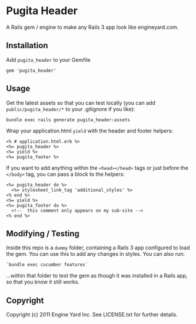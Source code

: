 # Pugita Header #

A Rails gem / engine to make any Rails 3 app look like engineyard.com.

## Installation ##

Add `pugita_header` to your Gemfile
    
    gem 'pugita_header'

## Usage ##

Get the latest assets so that you can test locally (you can add `public/pugita_header/*` to your .gitignore if you like):

    bundle exec rails generate pugita_header:assets

Wrap your application.html `yield` with the header and footer helpers:

    <% # application.html.erb %>
    <%= pugita_header %>
    <%= yield %>
    <%= pugita_footer %>

If you want to add anything within the `<head></head>` tags or just before the `</body>` tag, you can pass a block to the helpers:

    <%= pugita_header do %>
      <%= stylesheet_link_tag 'additional_styles' %>
    <% end %>
    <%= yield %>
    <%= pugita_footer do %>
      <!--  this comment only appears on my sub-site -->
    <% end %>

## Modifying / Testing ##

Inside this repo is a `dummy` folder, containing a Rails 3 app configured to load the gem. You can use this to add any changes in styles. You can also run:

    `bundle exec cucumber features`
  
...within that folder to test the gem as though it was installed in a Rails app, so that you know it still works.

## Copyright ##

Copyright (c) 2011 Engine Yard Inc. See LICENSE.txt for
further details.

